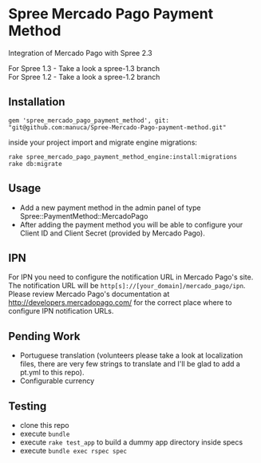 Spree Mercado Pago Payment Method
=================================

Integration of Mercado Pago with Spree 2.3

For Spree 1.3 - Take a look a spree-1.3 branch  
For Spree 1.2 - Take a look a spree-1.2 branch

Installation
------------

```
gem 'spree_mercado_pago_payment_method', git: "git@github.com:manuca/Spree-Mercado-Pago-payment-method.git"
```

inside your project import and migrate engine migrations:

```
rake spree_mercado_pago_payment_method_engine:install:migrations
rake db:migrate
```

Usage
-----

- Add a new payment method in the admin panel of type Spree::PaymentMethod::MercadoPago
- After adding the payment method you will be able to configure your Client ID and Client Secret (provided by Mercado Pago).

IPN
---

For IPN you need to configure the notification URL in Mercado Pago's site. The notification URL will be `http[s]://[your_domain]/mercado_pago/ipn`. Please review Mercado Pago's documentation at http://developers.mercadopago.com/ for the correct place where to configure IPN notification URLs.


Pending Work
------------

- Portuguese translation (volunteers please take a look at localization files, there are very few strings to translate and I'll be glad to add a pt.yml to this repo).
- Configurable currency

Testing
-------

- clone this repo
- execute `bundle`
- execute `rake test_app` to build a dummy app directory inside specs
- execute `bundle exec rspec spec`
